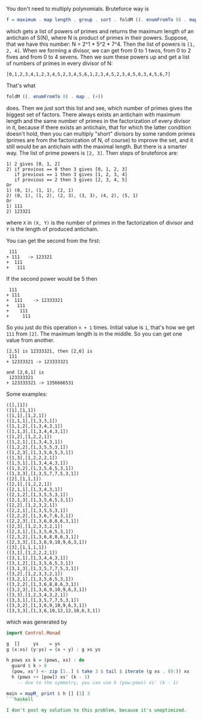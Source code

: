 You don't need to multiply polynomials. Bruteforce way is

```haskell
f = maximum . map length . group . sort . foldM ((. enumFromTo 0) . map . (+)) 0
```

which gets a list of powers of primes and returns the maximum length of an antichain of S(N), where N is product of primes in their powers.
Suppose, that we have this number: N = 2^1 * 5^2 * 7^4. Then the list of powers is `[1, 2, 4]`. When we forming a divisor, we can get from 0 to 1 twos, from 0 to 2 fives and from 0 to 4 sevens. Then we sum these powers up and get a list of numbers of primes in every divisor of N:
```
[0,1,2,3,4,1,2,3,4,5,2,3,4,5,6,1,2,3,4,5,2,3,4,5,6,3,4,5,6,7]
```

That's what

```haskell
foldM ((. enumFromTo 0) . map . (+))
```

does. Then we just sort this list and see, which number of primes gives the biggest set of factors. There always exists an antichain with maximum length and the same number of primes in the factorization of every divisor in it, because if there exists an antichain, that for which the latter condition doesn't hold, then you can multiply "short" divisors by some random primes (primes are from the factorization of N, of course) to improve the set, and it still would be an antichain with the maximal length.
But there is a smarter way. The list of prime powers is `[2, 3]`. Then steps of bruteforce are:

```
1) 2 gives [0, 1, 2]
2) if previous == 0 then 3 gives [0, 1, 2, 3]
   if previous == 1 then 3 gives [1, 2, 3, 4]
   if previous == 2 then 3 gives [2, 3, 4, 5]
Or
1) (0, 1), (1, 1), (2, 1)
2) (0, 1), (1, 2), (2, 3), (3, 3), (4, 2), (5, 1)
Or
1) 111
2) 123321
```

where `X` in `(X, Y)` is the number of primes in the factorization of divisor and `Y` is the length of produced antichain.

You can get the second from the first:

```
 111
+ 111   -> 123321
+  111
+   111
```

If the second power would be 5 then

```
 111
+ 111   
+  111    -> 12333321
+   111
+    111
+     111
```

So you just do this operation `n + 1` times. Initial value is `1`, that's how we get `111` from `[2]`. The maximum length is in the middle. So you can get one value from another.

```
[2,5] is 12333321, then [2,6] is
 111
+ 12333321 -> 123333321
```

```
and [2,6,1] is
 123333321
+ 123333321 -> 1356666531
```
Some examples:

```
([],[1])
([1],[1,1])
([1,1],[1,2,1])
([1,1,1],[1,3,3,1])
([1,1,2],[1,3,4,3,1])
([1,1,3],[1,3,4,4,3,1])
([1,2],[1,2,2,1])
([1,2,1],[1,3,4,3,1])
([1,2,2],[1,3,5,5,3,1])
([1,2,3],[1,3,5,6,5,3,1])
([1,3],[1,2,2,2,1])
([1,3,1],[1,3,4,4,3,1])
([1,3,2],[1,3,5,6,5,3,1])
([1,3,3],[1,3,5,7,7,5,3,1])
([2],[1,1,1])
([2,1],[1,2,2,1])
([2,1,1],[1,3,4,3,1])
([2,1,2],[1,3,5,5,3,1])
([2,1,3],[1,3,5,6,5,3,1])
([2,2],[1,2,3,2,1])
([2,2,1],[1,3,5,5,3,1])
([2,2,2],[1,3,6,7,6,3,1])
([2,2,3],[1,3,6,8,8,6,3,1])
([2,3],[1,2,3,3,2,1])
([2,3,1],[1,3,5,6,5,3,1])
([2,3,2],[1,3,6,8,8,6,3,1])
([2,3,3],[1,3,6,9,10,9,6,3,1])
([3],[1,1,1,1])
([3,1],[1,2,2,2,1])
([3,1,1],[1,3,4,4,3,1])
([3,1,2],[1,3,5,6,5,3,1])
([3,1,3],[1,3,5,7,7,5,3,1])
([3,2],[1,2,3,3,2,1])
([3,2,1],[1,3,5,6,5,3,1])
([3,2,2],[1,3,6,8,8,6,3,1])
([3,2,3],[1,3,6,9,10,9,6,3,1])
([3,3],[1,2,3,4,3,2,1])
([3,3,1],[1,3,5,7,7,5,3,1])
([3,3,2],[1,3,6,9,10,9,6,3,1])
([3,3,3],[1,3,6,10,12,12,10,6,3,1])
```

which was generated by

```haskell
import Control.Monad

g  []     ys    = ys
g (x:xs) (y:ys) = (x + y) : g xs ys

h pows xs k = (pows, xs) : do
  guard $ k > 0
  (pow, xs') <- zip [1..] $ take 3 $ tail $ iterate (g xs . (0:)) xs
  h (pows ++ [pow]) xs' (k - 1)
    -- due to the symmetry, you can use h (pow:pows) xs' (k - 1) 

main = mapM_ print $ h [] [1] 3
```haskell

I don't post my solution to this problem, because it's unoptimized.
